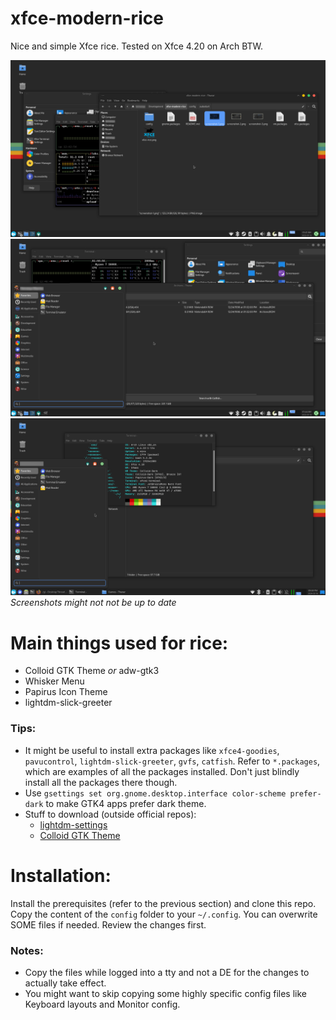 # xfce-modern-rice
Nice and simple Xfce rice.
Tested on Xfce 4.20 on Arch BTW.

![Example Screenshot](https://github.com/HAMM3REXTREME/xfce-modern-rice/raw/master/screenshot-1.png)
![Another Screenshot](https://github.com/HAMM3REXTREME/xfce-modern-rice/raw/master/screenshot-2.png)
![Yet Another Screenshot](https://github.com/HAMM3REXTREME/xfce-modern-rice/raw/master/screenshot-3.png)
*Screenshots might not not be up to date*

# Main things used for rice:
- Colloid GTK Theme *or* adw-gtk3
- Whisker Menu
- Papirus Icon Theme
- lightdm-slick-greeter

### Tips:
- It might be useful to install extra packages like `xfce4-goodies`, `pavucontrol`, `lightdm-slick-greeter`, `gvfs`, `catfish`. Refer to `*.packages`, which are examples of all the packages installed. Don't just blindly install all the packages there though.
- Use `gsettings set org.gnome.desktop.interface color-scheme prefer-dark` to make GTK4 apps prefer dark theme.
- Stuff to download (outside official repos):
    - [lightdm-settings](https://aur.archlinux.org/packages/lightdm-settings)
    - [Colloid GTK Theme](https://github.com/vinceliuice/Colloid-gtk-theme)

# Installation:
Install the prerequisites (refer to the previous section) and clone this repo.  
Copy the content of the `config` folder to your `~/.config`.
You can overwrite SOME files if needed. Review the changes first.  

### Notes:
- Copy the files while logged into a tty and not a DE for the changes to actually take effect.    
- You might want to skip copying some highly specific config files like Keyboard layouts and Monitor config.
